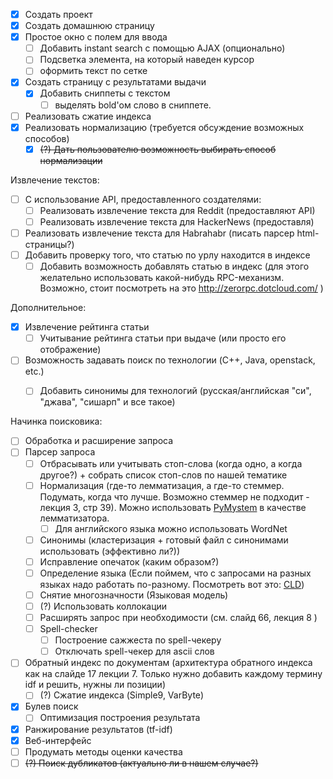 - [x] Создать проект
- [x] Создать домашнюю страницу
 - [x] Простое окно с полем для ввода
    - [ ] Добавить instant search с помощью AJAX (опционально)
    - [ ] Подсветка элемента, на который наведен курсор
    - [ ] оформить текст по сетке
- [x] Создать страницу с результатами выдачи
  - [x] Добавить сниппеты с текстом
    - [ ] выделять bold'ом слово в сниппете.
- [ ] Реализовать сжатие индекса
- [x] Реализовать нормализацию (требуется обсуждение возможных способов)
  - [x] ~~\(?\) Дать пользователю возможность выбирать способ нормализации~~

Извлечение текстов:
- [ ] С использование API, предоставленного создателями:
  - [ ] Реализовать извлечение текста для Reddit (предоставляют API)
  - [ ] Реализовать извлечение текста для HackerNews (предоставля)
- [ ] Реализовать извлечение текста для Habrahabr (писать парсер html-страницы?)
- [ ] Добавить проверку того, что статью по урлу находится в индексе
  - [ ] Добавить возможность добавлять статью в индекс (для этого желательно использовать какой-нибудь RPC-механизм. Возможно, стоит посмотреть на это http://zerorpc.dotcloud.com/ )

Дополнительное:
- [x] Извлечение рейтинга статьи
  - [ ] Учитывание рейтинга статьи при выдаче (или просто его отображение)
- [ ] Возможность задавать поиск по технологии (C++, Java, openstack, etc.)
  - [ ] Добавить синонимы для технологий (русская/английская "си", "джава", "сишарп" и все такое)




Начинка поисковика:
- [ ] Обработка и расширение запроса
 - [ ] Парсер запроса
   - [ ] Отбрасывать или учитывать стоп-слова (когда одно, а когда другое?) + собрать список стоп-слов по нашей тематике
   - [ ] Нормализация (где-то лемматизация, а где-то стеммер. Подумать, когда что лучше. Возможно стеммер не подходит - лекция 3, стр 39). Можно использовать [PyMystem](https://github.com/Digsolab/pymystem3) в качестве лемматизатора.
     - [ ] Для английского языка можно использовать WordNet
   - [ ] Синонимы (кластеризация + готовый файл с синонимами использовать (эффективно ли?))
   - [ ] Исправление опечаток (каким образом?)
   - [ ] Определение языка (Если поймем, что с запросами на разных языках надо работать по-разному. Посмотреть вот это: [CLD](http://code.google.com/p/chromium-compact-language-detector/))
   - [ ] Снятие многозначности (Языковая модель)
   - [ ] \(?\) Использовать коллокации
   - [ ] Расширять запрос при необходимости (см. слайд 66, лекция 8 )
   - [ ] Spell-checker
     - [ ] Построение сажжеста по spell-чекеру
     - [ ] Отключать spell-чекер для ascii слов
- [ ] Обратный индекс по документам (архитектура обратного индекса как на слайде 17 лекции 7. Только нужно добавить каждому термину idf и решить, нужны ли позиции)
  - [ ] \(?\) Сжатие индекса (Simple9, VarByte)
- [x] Булев поиск
  - [ ] Оптимизация построения результата
- [x] Ранжирование результатов (tf-idf)
- [x] Веб-интерфейс
- [ ] Продумать методы оценки качества
- [ ] ~~\(?\) Поиск дубликатов (актуально ли в нашем случае?)~~

